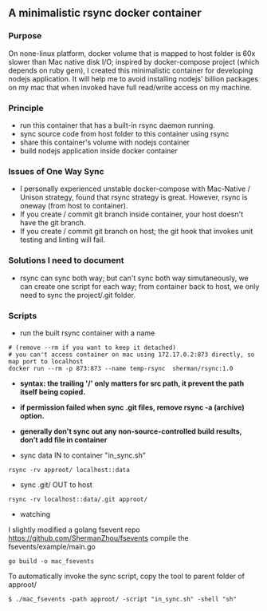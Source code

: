 ## A minimalistic rsync docker container

### Purpose
On none-linux platform, docker volume that is mapped to host folder is 60x slower than Mac native disk I/O; inspired by docker-compose project (which depends on ruby gem), I created this minimalistic container for developing nodejs application. It will help me to avoid installing nodejs' billion packages on my mac that when invoked have full read/write access on my machine.

### Principle
- run this container that has a built-in rsync daemon running.
- sync source code from host folder to this container using rsync
- share this container's volume with nodejs container
- build nodejs application inside docker container

### Issues of One Way Sync
- I personally experienced unstable docker-compose with Mac-Native / Unison strategy, found that rsync strategy is great. However, rsync is oneway (from host to container).
- If you create / commit git branch inside container, your host doesn't have the git branch.
- If you create / commit git branch on host; the git hook that invokes unit testing and linting will fail.

### Solutions I need to document
- rsync can sync both way; but can't sync both way simutaneously, we can create one script for each way; from container back to host, we only need to sync the project/.git folder.

### Scripts
- run the built rsync container with a name
``` run the built rsync container with a name.
# (remove --rm if you want to keep it detached)
# you can't access container on mac using 172.17.0.2:873 directly, so map port to localhost
docker run --rm -p 873:873 --name temp-rsync  sherman/rsync:1.0
```
- **syntax: the trailing '/' only matters for src path, it prevent the path itself being copied.**
- **if permission failed when sync .git files, remove rsync -a (archive) option.**
- **generally don't sync out any non-source-controlled build results, don't add file in container**


- sync data IN to container "in_sync.sh"
```
rsync -rv approot/ localhost::data
```

- sync .git/ OUT to host
```
rsync -rv localhost::data/.git approot/
```
- watching

I slightly modified a golang fsevent repo https://github.com/ShermanZhou/fsevents
compile the fsevents/example/main.go
```
go build -o mac_fsevents
```
To automatically invoke the sync script, copy the tool to parent folder of approot/
```
$ ./mac_fsevents -path approot/ -script "in_sync.sh" -shell "sh"
```
